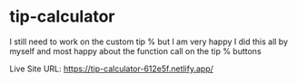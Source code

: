# tip-calculator

I still need to work on the custom tip % but I am very happy I did this all by myself and most happy about the function call on the tip % buttons

Live Site URL: https://tip-calculator-612e5f.netlify.app/

